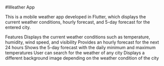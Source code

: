 


#Weather App


This is a mobile weather app developed in Flutter, which displays the current weather conditions, hourly forecast, and 5-day forecast for the entered city.

Features
Displays the current weather conditions such as temperature, humidity, wind speed, and visibility
Provides an hourly forecast for the next 24 hours
Shows the 5-day forecast with the daily minimum and maximum temperatures
User can search for the weather of any city
Displays a different background image depending on the weather condition of the city
